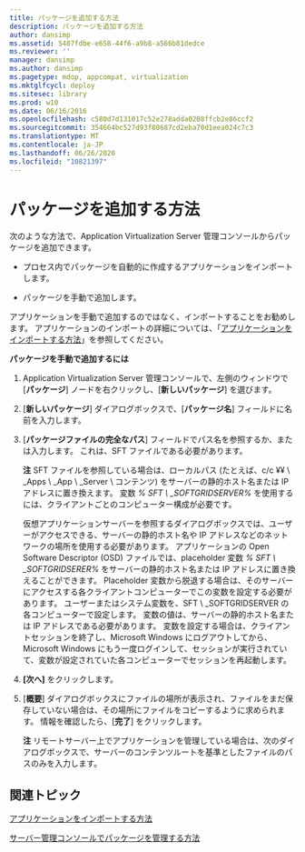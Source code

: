 ```yaml
---
title: パッケージを追加する方法
description: パッケージを追加する方法
author: dansimp
ms.assetid: 5407fdbe-e658-44f6-a9b8-a566b81dedce
ms.reviewer: ''
manager: dansimp
ms.author: dansimp
ms.pagetype: mdop, appcompat, virtualization
ms.mktglfcycl: deploy
ms.sitesec: library
ms.prod: w10
ms.date: 06/16/2016
ms.openlocfilehash: c580d7d131017c52e278adda0208ffcb2e86ccf2
ms.sourcegitcommit: 354664bc527d93f80687cd2eba70d1eea024c7c3
ms.translationtype: MT
ms.contentlocale: ja-JP
ms.lasthandoff: 06/26/2020
ms.locfileid: "10821397"
---
```

# パッケージを追加する方法


次のような方法で、Application Virtualization Server 管理コンソールからパッケージを追加できます。

-   プロセス内でパッケージを自動的に作成するアプリケーションをインポートします。

-   パッケージを手動で追加します。

アプリケーションを手動で追加するのではなく、インポートすることをお勧めします。 アプリケーションのインポートの詳細については、「[アプリケーションをインポートする方法](how-to-import-an-applicationserver.md)」を参照してください。

**パッケージを手動で追加するには**

1.  Application Virtualization Server 管理コンソールで、左側のウィンドウで [**パッケージ**] ノードを右クリックし、[**新しいパッケージ**] を選びます。

2.  [**新しいパッケージ**] ダイアログボックスで、[**パッケージ名**] フィールドに名前を入力します。

3.  [**パッケージファイルの完全なパス**] フィールドでパス名を参照するか、または入力します。 これは、SFT ファイルである必要があります。

    **注** SFT ファイルを参照している場合は、ローカルパス (たとえば、c/c ¥¥ \ _Apps \\ _App \ _Server \\ コンテンツ) をサーバーの静的ホスト名または IP アドレスに置き換えます。 変数 *% SFT \ _SOFTGRIDSERVER%* を使用するには、クライアントごとのコンピューター構成が必要です。

    仮想アプリケーションサーバーを参照するダイアログボックスでは、ユーザーがアクセスできる、サーバーの静的ホスト名や IP アドレスなどのネットワークの場所を使用する必要があります。 アプリケーションの Open Software Descriptor (OSD) ファイルでは、placeholder 変数 *% SFT \ _SOFTGRIDSERER%* をサーバーの静的ホスト名または IP アドレスに置き換えることができます。 Placeholder 変数から脱退する場合は、そのサーバーにアクセスする各クライアントコンピューターでこの変数を設定する必要があります。 ユーザーまたはシステム変数を、SFT \ _SOFTGRIDSERVER の各コンピューターで設定します。 変数の値は、サーバーの静的ホスト名または IP アドレスである必要があります。 変数を設定する場合は、クライアントセッションを終了し、Microsoft Windows にログアウトしてから、Microsoft Windows にもう一度ログインして、セッションが実行されていて、変数が設定されていた各コンピューターでセッションを再起動します。

     

4.  **[次へ]** をクリックします。

5.  [**概要**] ダイアログボックスにファイルの場所が表示され、ファイルをまだ保存していない場合は、その場所にファイルをコピーするように求められます。 情報を確認したら、[**完了**] をクリックします。

    **注** リモートサーバー上でアプリケーションを管理している場合は、次のダイアログボックスで、サーバーのコンテンツルートを基準としたファイルのパスのみを入力します。

     

## 関連トピック


[アプリケーションをインポートする方法](how-to-import-an-applicationserver.md)

[サーバー管理コンソールでパッケージを管理する方法](how-to-manage-packages-in-the-server-management-console.md)

 

 





